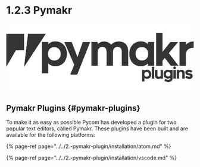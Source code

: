 # 1.2.3 Pymakr

![](../../.gitbook/assets/pymakr-logo%20%281%29.png)

## Pymakr Plugins {#pymakr-plugins}

To make it as easy as possible Pycom has developed a plugin for two popular text editors, called Pymakr. These plugins have been built and are available for the following platforms:

{% page-ref page="../../2.-pymakr-plugin/installation/atom.md" %}

{% page-ref page="../../2.-pymakr-plugin/installation/vscode.md" %}


